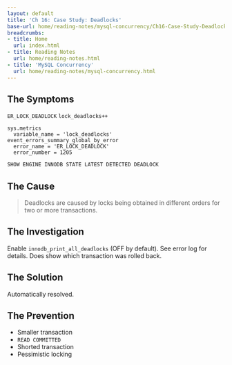 ```yaml
---
layout: default
title: 'Ch 16: Case Study: Deadlocks'
base-url: home/reading-notes/mysql-concurrency/Ch16-Case-Study-Deadlocks.html
breadcrumbs:
- title: Home
  url: index.html
- title: Reading Notes
  url: home/reading-notes.html
- title: 'MySQL Concurrency'
  url: home/reading-notes/mysql-concurrency.html
---
```



## The Symptoms

`ER_LOCK_DEADLOCK` `lock_deadlocks++`

```text
sys.metrics
  variable_name = 'lock_deadlocks'
event_errors_summary_global_by_error
  error_name = 'ER_LOCK_DEADLOCK'
  error_number = 1205
```

```sql
SHOW ENGINE INNODB STATE LATEST DETECTED DEADLOCK
```

## The Cause

> Deadlocks are caused by locks being obtained in different orders for two or more transactions.

## The Investigation

Enable `innodb_print_all_deadlocks` (OFF by default). See error log for details. Does show which transaction was rolled back.

## The Solution

Automatically resolved.

## The Prevention

- Smaller transaction
- `READ COMMITTED`
- Shorted transaction
- Pessimistic locking
